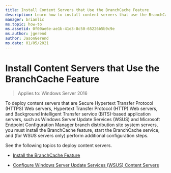 ```yaml
---
title: Install Content Servers that Use the BranchCache Feature
description: Learn how to install content servers that use the BranchCache feature.
manager: brianlic
ms.topic: how-to
ms.assetid: 0f00ae6e-ae1b-41e3-8c50-65226b5b9c9e
ms.author: jgerend
author: JasonGerend
ms.date: 01/05/2021
---
```

# Install Content Servers that Use the BranchCache Feature

>Applies to: Windows Server 2016

To deploy content servers that are Secure Hypertext Transfer Protocol (HTTPS)  Web servers, Hypertext Transfer Protocol (HTTP)  Web servers, and Background Intelligent Transfer service (BITS)-based application servers, such as Windows Server Update Services (WSUS) and Microsoft Endpoint Configuration Manager branch distribution site system servers, you must install the BranchCache feature, start the BranchCache service, and (for WSUS servers only) perform additional configuration steps.

See the following topics to deploy content servers.

-   [Install the BranchCache Feature](Install-the-BranchCache-Feature.md)

-   [Configure Windows Server Update Services &#40;WSUS&#41; Content Servers](configure-wsus-content-servers.md)



